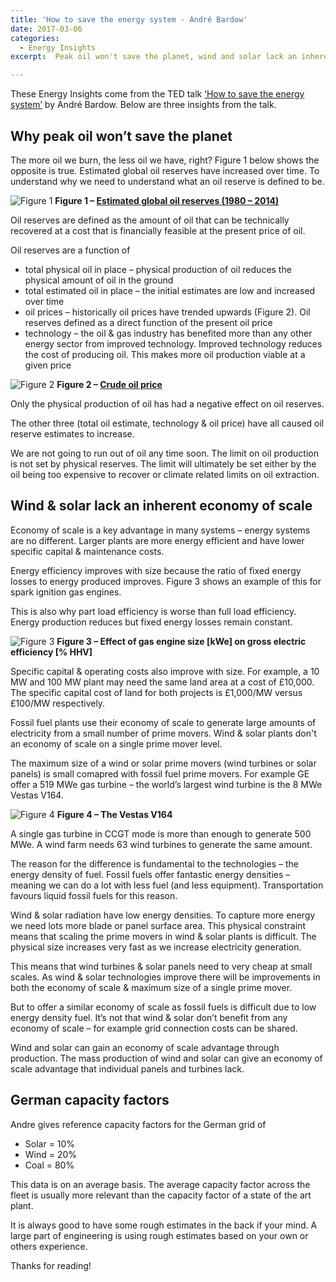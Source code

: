 ```yaml
---
title: 'How to save the energy system - André Bardow'
date: 2017-03-06
categories:
  - Energy Insights
excerpt:  Peak oil won't save the planet, wind and solar lack an inherent economy of scale and German capacity factors.

---
```

These Energy Insights come from the TED talk [‘How to save the energy system’](https://www.youtube.com/watch?v=3_N-DooApEE) by André Bardow. Below are three insights from the talk.

##  Why peak oil won’t save the planet

The more oil we burn, the less oil we have, right?  Figure 1 below shows the opposite is true. Estimated global oil reserves have increased over time.  To understand why we need to understand what an oil reserve is defined to be.

![Figure 1]({{"/assets/andre_bardow_save/fig1.jpg"}})
**Figure 1 – [Estimated global oil reserves (1980 – 2014)](https://www.forbes.com/sites/rrapier/2016/05/23/the-explosive-growth-of-u-s-oil-reserves/2/#53cbc60772c6)**

Oil reserves are defined as the amount of oil that can be technically recovered at a cost that is financially feasible at the present price of oil. 

Oil reserves are a function of
- total physical oil in place – physical production of oil reduces the physical amount of oil in the ground
- total estimated oil in place – the initial estimates are low and increased over time
- oil prices – historically oil prices have trended upwards (Figure 2). Oil reserves defined as a direct function of the present oil price
- technology – the oil & gas industry has benefited more than any other energy sector from improved technology.  Improved technology reduces the cost of producing oil.  This makes more oil production viable at a given price

![Figure 2]({{"/assets/andre_bardow_save/fig2.png"}})
**Figure 2 –  [Crude oil price](https://commons.wikimedia.org/wiki/File:Oil_price_1950-2010_(real,_nominal).png)**

Only the physical production of oil has had a negative effect on oil reserves.

The other three (total oil estimate, technology & oil price) have all caused oil reserve estimates to increase.

We are not going to run out of oil any time soon. The limit on oil production is not set by physical reserves.  The limit will ultimately be set either by the oil being too expensive to recover or climate related limits on oil extraction.

##  Wind & solar lack an inherent economy of scale

Economy of scale is a key advantage in many systems – energy systems are no different.  Larger plants are more energy efficient and have lower specific capital & maintenance costs.

Energy efficiency improves with size because the ratio of fixed energy losses to energy produced improves.   Figure 3 shows an example of this for spark ignition gas engines.

This is also why part load efficiency is worse than full load efficiency.  Energy production reduces but fixed energy losses remain constant.

![Figure 3]({{"/assets/andre_bardow_save/fig3.png"}})
**Figure 3 – Effect of gas engine size [kWe] on gross electric efficiency [% HHV]**

Specific capital & operating costs also improve with size.  For example, a 10 MW and 100 MW plant may need the same land area at a cost of £10,000.  The specific capital cost of land for both projects is £1,000/MW versus £100/MW respectively.

Fossil fuel plants use their economy of scale to generate large amounts of electricity from a small number of prime movers.  Wind & solar plants don't an economy of scale on a single prime mover level.

The maximum size of a wind or solar prime movers (wind turbines or solar panels) is small comapred with fossil fuel prime movers.  For example GE offer a 519 MWe gas turbine – the world’s largest wind turbine is the 8 MWe Vestas V164.

![Figure 4]({{"/assets/andre_bardow_save/fig4.png"}})
**Figure 4 – The Vestas V164**

A single gas turbine in CCGT mode is more than enough to generate 500 MWe.  A wind farm needs 63 wind turbines to generate the same amount.

The reason for the difference is fundamental to the technologies – the energy density of fuel.  Fossil fuels offer fantastic energy densities – meaning we can do a lot with less fuel (and less equipment).  Transportation favours liquid fossil fuels for this reason.

Wind & solar radiation have low energy densities. To capture more energy we need lots more blade or panel surface area.  This physical constraint means that scaling the prime movers in wind & solar plants is difficult. The physical size increases very fast as we increase electricity generation.

This means that wind turbines & solar panels need to very cheap at small scales. As wind & solar technologies improve there will be improvements in both the economy of scale & maximum size of a single prime mover.

But to offer a similar economy of scale as fossil fuels is difficult due to low energy density fuel.  It’s not that wind & solar don’t benefit from any economy of scale – for example grid connection costs can be shared.

Wind and solar can gain an economy of scale advantage through production.  The mass production of wind and solar can give an economy of scale advantage that individual panels and turbines lack.

##  German capacity factors

Andre gives reference capacity factors for the German grid of
- Solar = 10%
- Wind = 20%
- Coal = 80%

This data is on an average basis.  The average capacity factor across the fleet is usually more relevant than the capacity factor of a state of the art plant.

It is always good to have some rough estimates in the back if your mind.  A large part of engineering is using rough  estimates based on your own or others experience.

Thanks for reading!
